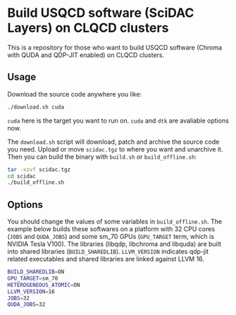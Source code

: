 # Build USQCD software (SciDAC Layers) on CLQCD clusters

This is a repository for those who want to build USQCD software (Chroma with QUDA and QDP-JIT enabled) on CLQCD clusters.

## Usage

Download the source code anywhere you like:

```bash
./download.sh cuda
```

`cuda` here is the target you want to run on. `cuda` and `dtk` are avaliable options now.

The `download.sh` script will download, patch and archive the source code you need. Upload or move `scidac.tgz` to where you want and unarchive it. Then you can build the binary with `build.sh` or `build_offline.sh`:

```bash
tar -xzvf scidac.tgz
cd scidac
./build_offline.sh
```

## Options

You should change the values of some variables in `build_offline.sh`. The example below builds these softwares on a platform with 32 CPU cores (`JOBS` and `QUDA_JOBS`) and some sm_70 GPUs (`GPU_TARGET` term, which is NVIDIA Tesla V100). The libraries (libqdp, libchroma and libquda) are built into shared libraries (`BUILD_SHAREDLIB`). `LLVM_VERSION` indicates qdp-jit related executables and shared libraries are linked against LLVM 16.

```bash
BUILD_SHAREDLIB=ON
GPU_TARGET=sm_70
HETEROGENEOUS_ATOMIC=ON
LLVM_VERSION=16
JOBS=32
QUDA_JOBS=32
```
